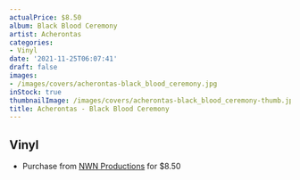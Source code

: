 ```yaml
---
actualPrice: $8.50
album: Black Blood Ceremony
artist: Acherontas
categories:
- Vinyl
date: '2021-11-25T06:07:41'
draft: false
images:
- /images/covers/acherontas-black_blood_ceremony.jpg
inStock: true
thumbnailImage: /images/covers/acherontas-black_blood_ceremony-thumb.jpg
title: Acherontas - Black Blood Ceremony
---
```


## Vinyl
* Purchase from [NWN Productions](http://shop.nwnprod.com/index.php?route=product/product&path=75&product_id=2159&sort=pd.name&order=ASC) for $8.50
